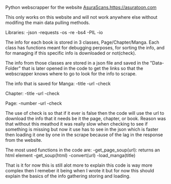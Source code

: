Python webscrapper for the website [AsuraScans.](https://asuratoon.com)https://asuratoon.com

This only works on this website and will not work anywhere else without modifing the main data pulling methods.

Libraries:
-json
-requests
-os
-re
-bs4
-PIL
-io

The info for each book is stored in 3 classes, Page/Chapter/Manga.
Each class has functions meant for debugging perposes, for sorting the info, and for managing if this specific info is downloaded or not(check).

The info from those classes are stored in a json file and saved in the "Data-Folder" that is later opened in the code to get the links so that the webscrapper knows where to go to look for the info to scrape.

The info that is saved for 
Manga:
-title
-url
-check

Chapter:
-title
-url
-check

Page:
-number
-url
-check

The use of check is so that if it ever is false then the code will use the url to download the info that it needs be it the page, chapter, or book.
Reason was that without this meathod it was really slow when checking to see if something is missing but now it use has to see in the json which is faster then loading it one by one in the scrape because of the lag in the response from the website.

The most used functions in the code are:
-get_page_soup(url): returns an html element
-get_soup(html)
-convert(url)
-load_manga(title)

That is it for now this is still alot more to explain this code is way more complex then I remeber it being when I wrote it but for now this should explain the basics of the info gathering storing and loading.
